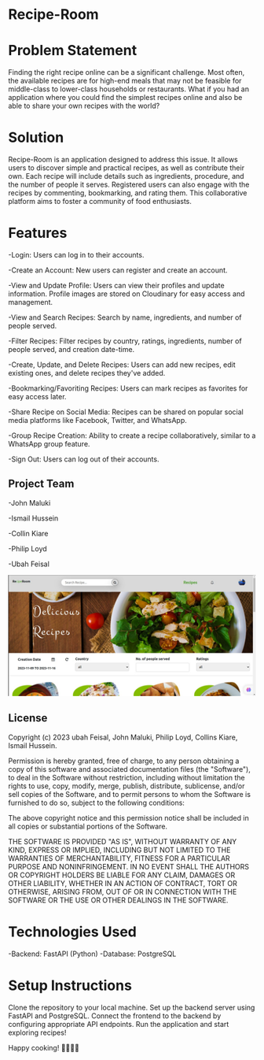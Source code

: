# Recipe-Room

# Problem Statement
Finding the right recipe online can be a significant challenge. Most often, the available recipes are for high-end meals that may not be feasible for middle-class to lower-class households or restaurants. What if you had an application where you could find the simplest recipes online and also be able to share your own recipes with the world?

# Solution
Recipe-Room is an application designed to address this issue. It allows users to discover simple and practical recipes, as well as contribute their own. Each recipe will include details such as ingredients, procedure, and the number of people it serves.
Registered users can also engage with the recipes by commenting, bookmarking, and rating them. This collaborative platform aims to foster a community of food enthusiasts.

# Features
-Login: 
    Users can log in to their accounts.
    
-Create an Account:
     New users can register and create an account.
     
-View and Update Profile:
     Users can view their profiles and update information. Profile images are stored on Cloudinary for easy access and management.
     
-View and Search Recipes:
    Search by name, ingredients, and number of people served.
    
-Filter Recipes:
    Filter recipes by country, ratings, ingredients, number of people served, and creation date-time.
    
-Create, Update, and Delete Recipes:
    Users can add new recipes, edit existing ones, and delete recipes they've added.
    
-Bookmarking/Favoriting Recipes:
    Users can mark recipes as favorites for easy access later.
    
-Share Recipe on Social Media:
    Recipes can be shared on popular social media platforms like Facebook, Twitter, and WhatsApp.
    
-Group Recipe Creation:
    Ability to create a recipe collaboratively, similar to a WhatsApp group feature.
    
-Sign Out:
     Users can log out of their accounts.

## Project Team
-John Maluki

-Ismail Hussein

-Collin Kiare

-Philip Loyd

-Ubah Feisal



![landing page img](/doc/WhatsApp%20Image%202023-11-09%20at%2018.01.11.jpeg)




## License

Copyright (c) 2023  ubah Feisal, John Maluki, Philip Loyd, Collins Kiare, Ismail Hussein.

Permission is hereby granted, free of charge, to any person obtaining a copy
of this software and associated documentation files (the "Software"), to deal
in the Software without restriction, including without limitation the rights
to use, copy, modify, merge, publish, distribute, sublicense, and/or sell
copies of the Software, and to permit persons to whom the Software is
furnished to do so, subject to the following conditions:

The above copyright notice and this permission notice shall be included in all
copies or substantial portions of the Software.

THE SOFTWARE IS PROVIDED "AS IS", WITHOUT WARRANTY OF ANY KIND, EXPRESS OR
IMPLIED, INCLUDING BUT NOT LIMITED TO THE WARRANTIES OF MERCHANTABILITY,
FITNESS FOR A PARTICULAR PURPOSE AND NONINFRINGEMENT. IN NO EVENT SHALL THE
AUTHORS OR COPYRIGHT HOLDERS BE LIABLE FOR ANY CLAIM, DAMAGES OR OTHER
LIABILITY, WHETHER IN AN ACTION OF CONTRACT, TORT OR OTHERWISE, ARISING FROM,
OUT OF OR IN CONNECTION WITH THE SOFTWARE OR THE USE OR OTHER DEALINGS IN THE
SOFTWARE.


# Technologies Used
-Backend: FastAPI (Python)
-Database: PostgreSQL

# Setup Instructions
Clone the repository to your local machine.
Set up the backend server using FastAPI and PostgreSQL.
Connect the frontend to the backend by configuring appropriate API endpoints.
Run the application and start exploring recipes!

Happy cooking! 🥘🍲🥗🍰
